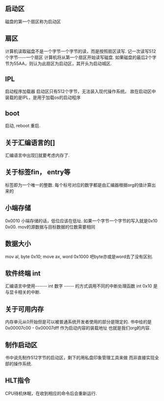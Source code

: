 ## 启动区
磁盘的第一个扇区称为启动区

## 扇区
计算机读取磁盘不是一个字节一个字节的读，而是按照扇区读写.
记一次读写512个字节----一个扇区
计算机将从第一个扇区开始读写磁盘.
如果磁盘的最后2个字节为55AA，则认为此扇区为启动区，其开头为启动城区.

## IPL
启动程序加载器
启动区只有512个字节，无法装入现代操作系统。
故在启动区中装载的是IPL，是用于加载os的启动程序

## boot
启动, reboot 重启.

## 关于汇编语言的[]
汇编语言中出现[]就要考虑内存了.


## 关于标签fin， entry等
标签即为一个唯一的整数.
每个标号对应的数字都是由汇编器根据org的值计算出来的 

## 小端存储
0x0010 小端存储的话，低位应该在低址. 如果一个字节一个字节的写入就是0x10 0x00.
mov的源数据与目标数据的位数需要相同

##  数据大小
mov al, byte 0x10; move ax, word 0x1000 吧byte亦或是word去了没有区别.

## 软件终端 int
汇编语言中使用------ int 数字 ----- 的方式调用不同的中断处理函数
int 0x10 是与显卡相关的中断.

## 关于可用内存
内存单元从0开始但是可以被普通系统开发者使用的部分是限定的.
书中给的是0x00007c00 - 0x00007dff 作为启动内容的装载地址
也就是我们org的内容.

## 制作启动区
书中说先制作512字节的启动区，剩下的用私盘印象管理工具来做
而非直接实现全部的操作系统.

## HLT指令
CPU待机休眠，在收到相应的命令后会重新运行.